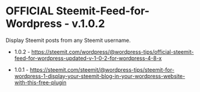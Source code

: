# OFFICIAL Steemit-Feed-for-Wordpress - v.1.0.2

Display Steemit posts from any Steemit username.

- 1.0.2 - 
https://steemit.com/wordpress/@wordpress-tips/official-steemit-feed-for-wordpress-updated-v-1-0-2-for-wordpress-4-8-x

- 1.0.1 - 
https://steemit.com/steemit/@wordpress-tips/steemit-for-wordpress-1-display-your-steemit-blog-in-your-wordpress-website-with-this-free-plugin
